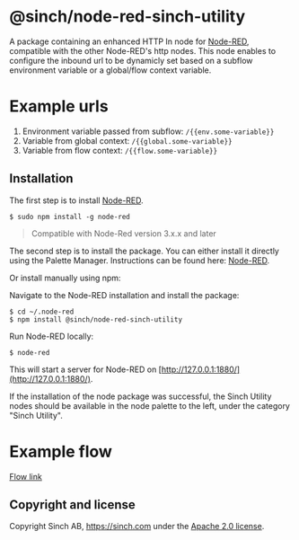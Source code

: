 # @sinch/node-red-sinch-utility

A package containing an enhanced HTTP In node for [Node-RED](https://nodered.org), compatible with the other Node-RED's http nodes. This node enables to configure the inbound url to be dynamicly set based on a subflow environment variable or a global/flow context variable.

# Example urls
1. Environment variable passed from subflow: <code>/{{env.some-variable}}</code>
2. Variable from global context: <code>/{{global.some-variable}}</code>
3. Variable from flow context: <code>/{{flow.some-variable}}</code>

## Installation

The first step is to install [Node-RED](https://nodered.org/docs/getting-started/local).

```
$ sudo npm install -g node-red
```

> Compatible with Node-Red version 3.x.x and later

The second step is to install the package. You can either install it directly using the Palette Manager. Instructions can be found here: [Node-RED](https://nodered.org/docs/user-guide/runtime/adding-nodes).

Or install manually using npm:

Navigate to the Node-RED installation and install the package:

```
$ cd ~/.node-red
$ npm install @sinch/node-red-sinch-utility
```

Run Node-RED locally: 
```
$ node-red
```

This will start a server for Node-RED on [http://127.0.0.1:1880/](http://127.0.0.1:1880/).

If the installation of the node package was successful, the Sinch Utility nodes should be available in the node palette to the left, under the category "Sinch Utility". 

# Example flow

[Flow link](docs/examples/flow.json)

## Copyright and license

Copyright Sinch AB, https://sinch.com under the [Apache 2.0 license](LICENSE).